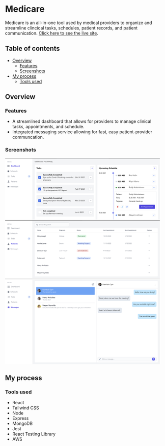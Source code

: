 # Medicare

Medicare is an all-in-one tool used by medical providers to organize and streamline clincical tasks, schedules, patient records, and patient communication.
[Click here to see the live site](http://3.129.44.187).

## Table of contents

- [Overview](#overview)
  - [Features](#features)
  - [Screenshots](#screenshots)
- [My process](#my-process)
  - [Tools used](#tools-used)

## Overview

### Features

- A streamlined dashboard that allows for providers to manage clinical tasks, appointments, and schedule.
- Integrated messaging service allowing for fast, easy patient-provider communcation.

### Screenshots

![](./dashboard.png)
![](./patients.png)
![](./messages.png)

## My process

### Tools used

- React
- Tailwind CSS
- Node
- Express
- MongoDB
- Jest
- React Testing Library
- AWS
